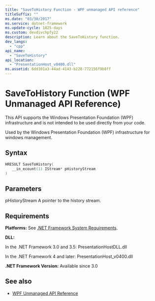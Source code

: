 ```yaml
---
title: "SaveToHistory Function - WPF unmanaged API reference"
titleSuffix: ""
ms.date: "03/30/2017"
ms.service: dotnet-framework
ms.update-cycle: 1825-days
ms.custom: devdivchpfy22
description: Learn about the SaveToHistory function.
dev_langs:
  - "cpp"
api_name:
  - "SaveToHistory"
api_location:
  - "PresentationHost_v0400.dll"
ms.assetid: 6dd101a3-44ad-4143-b228-772156f9b8ff
---
```

# SaveToHistory Function (WPF Unmanaged API Reference)

This API supports the Windows Presentation Foundation (WPF) infrastructure and is not intended to be used directly from your code.

Used by the Windows Presentation Foundation (WPF) infrastructure for windows management.

## Syntax

```cpp
HRESULT SaveToHistory(
   __in_ecount(1) IStream* pHistoryStream
)
```

## Parameters

pHistoryStream
A pointer to the history stream.

## Requirements

**Platforms:** See [.NET Framework System Requirements](/dotnet/framework/get-started/system-requirements).

**DLL:**

In the .NET Framework 3.0 and 3.5: PresentationHostDLL.dll

In the .NET Framework 4 and later: PresentationHost_v0400.dll

**.NET Framework Version:** Available since 3.0

## See also

- [WPF Unmanaged API Reference](wpf-unmanaged-api-reference.md)
